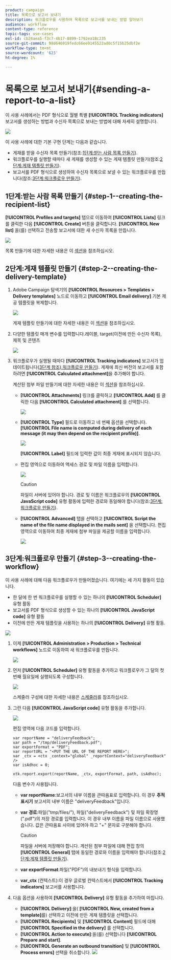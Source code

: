 ```yaml
---
product: campaign
title: 목록으로 보고서 보내기
description: 워크플로우를 사용하여 목록으로 보고서를 보내는 방법 알아보기
audience: workflow
content-type: reference
topic-tags: use-cases
exl-id: cb24aea5-f3c7-4b17-8899-1792ea18c235
source-git-commit: 98d646919fedc66ee9145522ad0c5f15b25dbf2e
workflow-type: tm+mt
source-wordcount: '623'
ht-degree: 1%

---
```


# 목록으로 보고서 보내기{#sending-a-report-to-a-list}

이 사용 사례에서는 PDF 형식으로 월별 특별 **[!UICONTROL Tracking indicators]** 보고서를 생성하는 방법과 수신자 목록으로 보내는 방법에 대해 자세히 설명합니다.

![](assets/use_case_report_intro.png)

이 사용 사례에 대한 기본 구현 단계는 다음과 같습니다.

* 게재를 받을 수신자 목록 만들기(참조:[1단계:받는 사람 목록 만들기](#step-1--creating-the-recipient-list)).
* 워크플로우를 실행할 때마다 새 게재를 생성할 수 있는 게재 템플릿 만들기(참조:[2단계:게재 템플릿 만들기](#step-2--creating-the-delivery-template)).
* 보고서를 PDF 형식으로 생성하여 수신자 목록으로 보낼 수 있는 워크플로우를 만듭니다(참조:[3단계:워크플로우 만들기](#step-3--creating-the-workflow)).

## 1단계:받는 사람 목록 만들기 {#step-1--creating-the-recipient-list}

**[!UICONTROL Profiles and targets]** 탭으로 이동하여 **[!UICONTROL Lists]** 링크를 클릭한 다음 **[!UICONTROL Create]** 버튼을 클릭합니다. **[!UICONTROL New list]** 을(를) 선택하고 전송할 보고서에 대한 새 수신자 목록을 만듭니다.

![](assets/use_case_report_1.png)

목록 만들기에 대한 자세한 내용은 이 [섹션](../../platform/using/creating-and-managing-lists.md)을 참조하십시오.

## 2단계:게재 템플릿 만들기 {#step-2--creating-the-delivery-template}

1. Adobe Campaign 탐색기의 **[!UICONTROL Resources > Templates > Delivery templates]** 노드로 이동하고 **[!UICONTROL Email delivery]** 기본 제공 템플릿을 복제합니다.

   ![](assets/use_case_report_2.png)

   게재 템플릿 만들기에 대한 자세한 내용은 이 [섹션](../../delivery/using/about-templates.md)을 참조하십시오.

1. 다양한 템플릿 매개 변수를 입력합니다.레이블, target(이전에 만든 수신자 목록), 제목 및 콘텐츠

   ![](assets/use_case_report_3.png)

1. 워크플로우가 실행될 때마다 **[!UICONTROL Tracking indicators]** 보고서가 업데이트됩니다([3단계 참조).워크플로우 만들기](#step-3--creating-the-workflow)). 게재에 최신 버전의 보고서를 포함하려면 **[!UICONTROL Calculated attachment]**&#x200B;을 추가해야 합니다.

   계산된 첨부 파일 만들기에 대한 자세한 내용은 이 [섹션](../../delivery/using/attaching-files.md#creating-a-calculated-attachment)을 참조하십시오.

   * **[!UICONTROL Attachments]** 링크를 클릭하고 **[!UICONTROL Add]** 를 클릭한 다음 **[!UICONTROL Calculated attachment]** 를 선택합니다.

      ![](assets/use_case_report_4.png)

   * **[!UICONTROL Type]** 필드로 이동하고 네 번째 옵션을 선택합니다.**[!UICONTROL File name is computed during delivery of each message (it may then depend on the recipient profile)]**.

      ![](assets/use_case_report_5.png)

      **[!UICONTROL Label]** 필드에 입력한 값이 최종 게재에 표시되지 않습니다.

   * 편집 영역으로 이동하여 액세스 경로 및 파일 이름을 입력합니다.

      ![](assets/use_case_report_6.png)

      >[!CAUTION]
      >
      >파일이 서버에 있어야 합니다. 경로 및 이름은 워크플로우의 **[!UICONTROL JavaScript code]** 유형 활동에 입력한 경로와 동일해야 합니다(참조:[3단계:워크플로우 만들기](#step-3--creating-the-workflow)).

   * **[!UICONTROL Advanced]** 탭을 선택하고 **[!UICONTROL Script the name of the file name displayed in the mails sent]** 을 선택합니다. 편집 영역으로 이동하여 최종 게재에 첨부 파일을 제공할 이름을 입력합니다.

      ![](assets/use_case_report_6bis.png)

## 3단계:워크플로우 만들기 {#step-3--creating-the-workflow}

이 사용 사례에 대해 다음 워크플로우가 만들어졌습니다. 여기에는 세 가지 활동이 있습니다.

* 한 달에 한 번 워크플로우를 실행할 수 있는 하나의 **[!UICONTROL Scheduler]** 유형 활동
* 보고서를 PDF 형식으로 생성할 수 있는 하나의 **[!UICONTROL JavaScript code]** 유형 활동
* 이전에 만든 게재 템플릿을 사용하는 하나의 **[!UICONTROL Delivery]** 유형 활동.

![](assets/use_case_report_8.png)

1. 이제 **[!UICONTROL Administration > Production > Technical workflows]** 노드로 이동하여 새 워크플로우를 만듭니다.

   ![](assets/use_case_report_7.png)

1. 먼저 **[!UICONTROL Scheduler]** 유형 활동을 추가하고 워크플로우가 그 달의 첫 번째 월요일에 실행되도록 구성합니다.

   ![](assets/use_case_report_9.png)

   스케줄러 구성에 대한 자세한 내용은 [스케줄러](../../workflow/using/scheduler.md)를 참조하십시오.

1. 그런 다음 **[!UICONTROL JavaScript code]** 유형 활동을 추가합니다.

   ![](assets/use_case_report_10.png)

   편집 영역에 다음 코드를 입력합니다.

   ```
   var reportName = "deliveryFeedback";
   var path = "/tmp/deliveryFeedback.pdf";
   var exportFormat = "PDF";
   var reportURL = "<PUT THE URL OF THE REPORT HERE>";
   var _ctx = <ctx _context="global" _reportContext="deliveryFeedback" />
   var isAdhoc = 0;
   
   xtk.report.export(reportName, _ctx, exportFormat, path, isAdhoc);
   ```

   다음 변수가 사용됩니다.

   * **var reportName**:보고서의 내부 이름을 큰따옴표로 입력합니다. 이 경우 **추적 표시기** 보고서의 내부 이름은 &quot;deliveryFeedback&quot;입니다.
   * **var 경로**:파일(&quot;tmp/files/&quot;), 파일(&quot;deliveryFeedback&quot;) 및 파일 확장명(&quot;.pdf&quot;)의 저장 경로를 입력합니다. 이 경우 내부 이름을 파일 이름으로 사용했습니다. 값은 큰따옴표 사이에 있어야 하고 &quot;+&quot; 문자로 구분해야 합니다.

      >[!CAUTION]
      >
      >파일을 서버에 저장해야 합니다. 계산된 첨부 파일에 대해 편집 창의 **[!UICONTROL General]** 탭에 동일한 경로와 이름을 입력해야 합니다(참조:[2단계:게재 템플릿 만들기](#step-2--creating-the-delivery-template)).

   * **var exportFormat**:파일(&quot;PDF&quot;)의 내보내기 형식을 입력합니다.
   * **var_ctx** (컨텍스트):이 경우 글로벌 컨텍스트에서  **[!UICONTROL Tracking indicators]** 보고서를 사용합니다.

1. 다음 옵션을 사용하여 **[!UICONTROL Delivery]** 유형 활동을 추가하여 마칩니다.

   * **[!UICONTROL Delivery]**:을( **[!UICONTROL New, created from a template]**&#x200B;를) 선택하고 이전에 만든 게재 템플릿을 선택합니다.
   * **[!UICONTROL Recipients]** 및 **[!UICONTROL Content]** 필드에 대해 **[!UICONTROL Specified in the delivery]** 를 선택합니다.
   * **[!UICONTROL Action to execute]**:을(를) 선택합니다  **[!UICONTROL Prepare and start]**.
   * **[!UICONTROL Generate an outbound transition]** 및 **[!UICONTROL Process errors]** 선택을 취소합니다.
   ![](assets/use_case_report_11.png)
